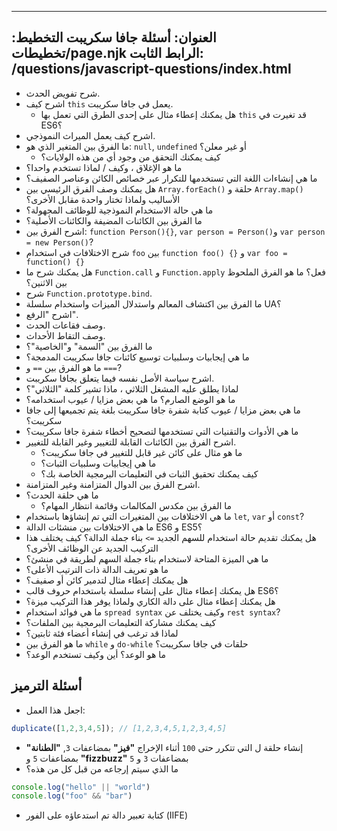 ***

## العنوان: أسئلة جافا سكريبت&#xA;التخطيط: تخطيطات/page.njk&#xA;الرابط الثابت: /questions/javascript-questions/index.html

*   شرح تفويض الحدث.
*   اشرح كيف `this` يعمل في جافا سكريبت.
    *   هل يمكنك إعطاء مثال على إحدى الطرق التي تعمل بها `this` قد تغيرت في ES6؟
*   اشرح كيف يعمل الميراث النموذجي.
*   ما الفرق بين المتغير الذي هو: `null`, `undefined` أو غير معلن؟
    *   كيف يمكنك التحقق من وجود أي من هذه الولايات؟
*   ما هو الإغلاق ، وكيف / لماذا تستخدم واحدا؟
*   ما هي إنشاءات اللغة التي تستخدمها للتكرار عبر خصائص الكائن وعناصر الصفيف؟
*   هل يمكنك وصف الفرق الرئيسي بين `Array.forEach()` حلقة و `Array.map()` الأساليب ولماذا تختار واحدة مقابل الأخرى؟
*   ما هي حالة الاستخدام النموذجية للوظائف المجهولة؟
*   ما الفرق بين الكائنات المضيفة والكائنات الأصلية؟
*   اشرح الفرق بين: `function Person(){}`, `var person = Person()`و `var person = new Person()`?
*   شرح الاختلافات في استخدام `foo` بين `function foo() {}` و `var foo = function() {}`
*   هل يمكنك شرح ما `Function.call` و `Function.apply` فعل؟ ما هو الفرق الملحوظ بين الاثنين؟
*   شرح `Function.prototype.bind`.
*   ما الفرق بين اكتشاف المعالم واستدلال الميزات واستخدام سلسلة UA؟
*   اشرح "الرفع".
*   وصف فقاعات الحدث.
*   وصف التقاط الأحداث.
*   ما الفرق بين "السمة" و"الخاصية"؟
*   ما هي إيجابيات وسلبيات توسيع كائنات جافا سكريبت المدمجة؟
*   ما هو الفرق بين `==` و `===`?
*   اشرح سياسة الأصل نفسه فيما يتعلق بجافا سكريبت.
*   لماذا يطلق عليه المشغل الثلاثي ، ماذا تشير كلمة "الثلاثي"؟
*   ما هو الوضع الصارم؟ ما هي بعض مزايا / عيوب استخدامه؟
*   ما هي بعض مزايا / عيوب كتابة شفرة جافا سكريبت بلغة يتم تجميعها إلى جافا سكريبت؟
*   ما هي الأدوات والتقنيات التي تستخدمها لتصحيح أخطاء شفرة جافا سكريبت؟
*   اشرح الفرق بين الكائنات القابلة للتغيير وغير القابلة للتغيير.
    *   ما هو مثال على كائن غير قابل للتغيير في جافا سكريبت؟
    *   ما هي إيجابيات وسلبيات الثبات؟
    *   كيف يمكنك تحقيق الثبات في التعليمات البرمجية الخاصة بك؟
*   اشرح الفرق بين الدوال المتزامنة وغير المتزامنة.
*   ما هي حلقة الحدث؟
    *   ما الفرق بين مكدس المكالمات وقائمة انتظار المهام؟
*   ما هي الاختلافات بين المتغيرات التي تم إنشاؤها باستخدام `let`, `var` أو `const`?
*   ما هي الاختلافات بين منشئات الدالة ES6 و ES5؟
*   هل يمكنك تقديم حالة استخدام للسهم الجديد `=>` بناء جملة الدالة؟ كيف يختلف هذا التركيب الجديد عن الوظائف الأخرى؟
*   ما هي الميزة المتاحة لاستخدام بناء جملة السهم لطريقة في منشئ؟
*   ما هو تعريف الدالة ذات الترتيب الأعلى؟
*   هل يمكنك إعطاء مثال لتدمير كائن أو صفيف؟
*   هل يمكنك إعطاء مثال على إنشاء سلسلة باستخدام حروف قالب ES6؟
*   هل يمكنك إعطاء مثال على دالة الكاري ولماذا يوفر هذا التركيب ميزة؟
*   ما هي فوائد استخدام `spread syntax` وكيف يختلف عن `rest syntax`?
*   كيف يمكنك مشاركة التعليمات البرمجية بين الملفات؟
*   لماذا قد ترغب في إنشاء أعضاء فئة ثابتين؟
*   ما هو الفرق بين `while` و `do-while` حلقات في جافا سكريبت؟
*   ما هو الوعد؟ أين وكيف تستخدم الوعد؟

## أسئلة الترميز

*   اجعل هذا العمل:

```javascript
duplicate([1,2,3,4,5]); // [1,2,3,4,5,1,2,3,4,5]
```

*   إنشاء حلقة ل التي تتكرر حتى `100` أثناء الإخراج **"فيز"** بمضاعفات `3`, **"الطنانة"** بمضاعفات `5` و **"fizzbuzz"** بمضاعفات `3` و `5`
*   ما الذي سيتم إرجاعه من قبل كل من هذه؟

```javascript
console.log("hello" || "world")
console.log("foo" && "bar")
```

*   كتابة تعبير دالة تم استدعاؤه على الفور (IIFE)
